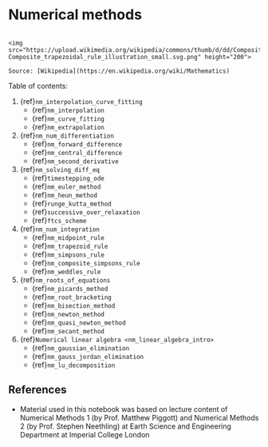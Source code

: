 # Numerical methods

```{sidebar} Numerical methods

<img src="https://upload.wikimedia.org/wikipedia/commons/thumb/d/dd/Composite_trapezoidal_rule_illustration_small.svg/1920px-Composite_trapezoidal_rule_illustration_small.svg.png" height="200">

Source: [Wikipedia](https://en.wikipedia.org/wiki/Mathematics)
```
Table of contents:

1. {ref}`nm_interpolation_curve_fitting`
    * {ref}`nm_interpolation`
    * {ref}`nm_curve_fitting`
    * {ref}`nm_extrapolation`
2. {ref}`nm_num_differentiation`
    * {ref}`nm_forward_difference`
    * {ref}`nm_central_difference`
    * {ref}`nm_second_derivative`
3. {ref}`nm_solving_diff_eq`
    * {ref}`timestepping_ode`
    * {ref}`nm_euler_method`
    * {ref}`nm_heun_method`
    * {ref}`runge_kutta_method`
    * {ref}`successive_over_relaxation`
    * {ref}`ftcs_scheme`
4. {ref}`nm_num_integration`
    * {ref}`nm_midpoint_rule`
    * {ref}`nm_trapezoid_rule`
    * {ref}`nm_simpsons_rule`
    * {ref}`nm_composite_simpsons_rule`
    * {ref}`nm_weddles_rule`
5. {ref}`nm_roots_of_equations`
    * {ref}`nm_picards_method`
    * {ref}`nm_root_bracketing`
    * {ref}`nm_bisection_method`
    * {ref}`nm_newton_method`
    * {ref}`nm_quasi_newton_method`
    * {ref}`nm_secant_method`
6. {ref}`Numerical linear algebra <nm_linear_algebra_intro>`
    * {ref}`nm_gaussian_elimination`
    * {ref}`nm_gauss_jordan_elimination`
    * {ref}`nm_lu_decomposition`


## References

* Material used in this notebook was based on lecture content of Numerical Methods 1 (by Prof. Matthew Piggott) and Numerical Methods 2 (by Prof. Stephen Neethling) at Earth Science and Engineering Department at Imperial College London

